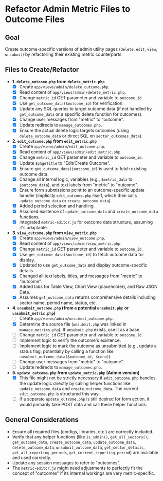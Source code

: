 # Refactor Admin Metric Files to Outcome Files

## Goal
Create outcome-specific versions of admin utility pages (`delete`, `edit`, `view`, `unsubmit`) by refactoring their existing metric counterparts.

## Files to Create/Refactor

- **1. `delete_outcome.php` from `delete_metric.php`**
    - [x] Create `app/views/admin/delete_outcome.php`.
    - [x] Read content of `app/views/admin/delete_metric.php`.
    - [x] Change `metric_id` GET parameter and variable to `outcome_id`.
    - [x] Use `get_outcome_data($outcome_id)` for verification.
    - [x] Update any SQL queries to target outcome data (if not handled by `get_outcome_data` or a specific delete function for outcomes).
    - [x] Change user messages from "metric" to "outcome".
    - [x] Update redirects to `manage_outcomes.php`.
    - [x] Ensure the actual delete logic targets outcomes (using `delete_outcome_data` or direct SQL on `sector_outcomes_data`).

- **2. `edit_outcome.php` from `edit_metric.php`**
    - [x] Create `app/views/admin/edit_outcome.php`.
    - [x] Read content of `app/views/admin/edit_metric.php`.
    - [x] Change `metric_id` GET parameter and variable to `outcome_id`.
    - [x] Update `$pageTitle` to "Edit/Create Outcome".
    - [x] Ensure `get_outcome_data($outcome_id)` is used to fetch existing outcome data.
    - [x] Change all internal logic, variables (e.g., `$metric_data` to `$outcome_data`), and text labels from "metric" to "outcome".
    - [x] Ensure form submissions point to an outcome-specific update handler (implicitly `edit_outcome.php` itself, which then calls `update_outcome_data` or `create_outcome_data`).
    - [x] Added period selection and handling.
    - [x] Assumed existence of `update_outcome_data` and `create_outcome_data` functions.
    - [x] Integrated `metric-editor.js` for outcome data structure, assuming it's adaptable.

- **3. `view_outcome.php` from `view_metric.php`**
    - [x] Create `app/views/admin/view_outcome.php`.
    - [x] Read content of `app/views/admin/view_metric.php`.
    - [x] Change `metric_id` GET parameter and variable to `outcome_id`.
    - [x] Use `get_outcome_data($outcome_id)` to fetch outcome data for display.
    - [x] Updated to use `get_outcome_data` and display outcome-specific details.
    - [x] Changed all text labels, titles, and messages from "metric" to "outcome".
    - [x] Added tabs for Table View, Chart View (placeholder), and Raw JSON Data.
    - [x] Assumes `get_outcome_data` returns comprehensive details including sector name, period name, status, etc.

- **4. `unsubmit_outcome.php` (from a potential `unsubmit.php` or `unsubmit_metric.php`)**
    - [ ] Create `app/views/admin/unsubmit_outcome.php`.
    - [x] Determine the source file (`unsubmit.php` was linked in `manage_metrics.php`). If `unsubmit.php` exists, use it as a base.
    - [ ] Change `metric_id` GET parameter and variable to `outcome_id`.
    - [ ] Implement logic to verify the outcome's existence.
    - [ ] Implement logic to mark the outcome as unsubmitted (e.g., update a status flag, potentially by calling a function like `unsubmit_outcome_data($outcome_id, $conn)`).
    - [ ] Change user messages from "metric" to "outcome".
    - [ ] Update redirects to `manage_outcomes.php`.

- **5. `update_outcome.php` from `update_metric.php` (Admin version)**
    - [x] This file might not be strictly necessary if `edit_outcome.php` handles the update logic directly by calling helper functions like `update_outcome_data` and `create_outcome_data`. The current `edit_outcome.php` is structured this way.
    - [ ] If a separate `update_outcome.php` is still desired for form action, it would primarily take POST data and call these helper functions.

## General Considerations
- Ensure all required files (configs, libraries, etc.) are correctly included.
- Verify that any helper functions (like `is_admin()`, `get_all_sectors()`, `get_outcome_data`, `create_outcome_data`, `update_outcome_data`, `delete_outcome_data`, `unsubmit_outcome_data`, `get_sector_details`, `get_all_reporting_periods`, `get_current_reporting_period`) are available and used correctly.
- Update any session messages to refer to "outcomes".
- The `metric-editor.js` might need adjustments to perfectly fit the concept of "outcomes" if its internal workings are very metric-specific.
